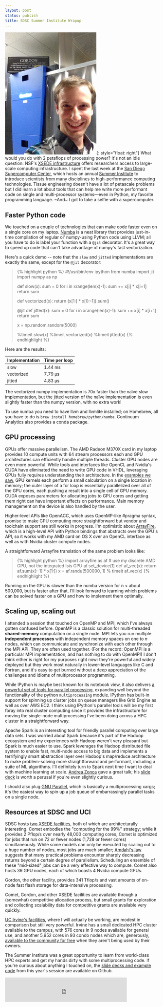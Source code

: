 ```yaml
---
layout: post
status: publish
title: SDSC Summer Institute Wrapup
---
```


![Tim and Gordon](/img/supercomputer_selfie.jpeg){: style="float: right"} What would you do with 2 petaflops of processing power? It's not an idle question: NSF's [XSEDE infrastructure](https://www.xsede.org/) offers researchers access to large-scale computing infrastructure. I spent the last week at the [San Diego Supercomputer Center](https://www.sdsc.edu), which hosts an annual [Summer Institute](http://www.sdsc.edu/events/summerinstitute/) to introduce scientists from many disciplines to high-performance computing technologies. Tissue engineering doesn't have a lot of petascale problems but I did learn a lot about tools that can help me write more performant code on single and multi-processor systems—even in Python, my favorite programming language. ~And~ I got to take a selfie with a supercomputer.

## Faster Python code

We touched on a couple of technologies that can make code faster even on a single core on my laptop. [Numba](http://numba.pydata.org/) is a neat library that provides just-in-time compilation of regular ol' numpy-using Python code using LLVM; all you have to do is label your function with a `@jit` decorator. It's a great way to speed up code that can't take advantage of numpy's fast vectorization.

Here's a quick demo -- note that the `slow` and `jitted` implementations are exactly the same, except for the `@jit` decorator:

<blockquote>
{% highlight python %}
#!/usr/bin/env ipython
from numba import jit
import numpy as np

def slow(x):
    sum = 0
    for i in xrange(len(x)-1):
        sum += x[i] * x[i+1]
    return sum

def vectorized(x):
    return (x[1:] * x[0:-1]).sum()

@jit
def jitted(x):
    sum = 0
    for i in xrange(len(x)-1):
        sum += x[i] * x[i+1]
    return sum

x = np.random.random(5000)

%timeit slow(x)
%timeit vectorized(x)
%timeit jitted(x)
{% endhighlight %}
</blockquote>

Here are the results:

Implementation | Time per loop
--- | ---
slow | 1.44 ms
vectorized | 7.79 µs
jitted | 4.83 µs

The vectorized numpy implementation is 70x faster than the naïve slow implementation, but the jitted version of the naïve implementation is even slightly faster than the numpy version, with no extra work!

To use numba you need to have llvm and llvmlite installed; on Homebrew, all you have to do is `brew install homebrew/python/numba`. Continuum Analytics also provides a conda package.

## GPU processing

GPUs offer massive parallelism. The AMD Radeon M370X card in my laptop provides 10 compute units with 64 stream processors each and GPU architectures can efficiently handle multiple threads. Cluster GPU nodes are even more powerful. While tools and interfaces like OpenCL and Nvidia's CUDA have eliminated the need to write GPU code in VHDL, leveraging GPUs fully requires understanding their architecture. In the [examples we saw](https://github.com/sdsc/sdsc-summer-institute-2015/tree/master/hpc0_gpu_programming), GPU kernels each perform a small calculation on a single location in memory; the outer layer of a for loop is essentially parallelized over all of the GPU cores, each pushing a result into a single cell of GPU memory. CUDA exposes parameters for allocating jobs to GPU cores and getting them right can have important effects on performance. Main memory management on the device is also handled by the user.

Higher-level APIs like OpenACC, which uses OpenMP-like #pragma syntax, promise to make GPU computing more straightforward but vendor and toolchain support are still works in progress. I'm optimistic about [ArrayFire](https://arrayfire.com), which is a high-level API with Python bindings that abstracts over the GPU's API, so it works with my AMD card on OS X over an OpenCL interface as well as with Nvidia cluster compute nodes.

A straightforward Arrayfire translation of the same problem looks like:

<blockquote>
{% highlight python %}
import arrayfire as af
# use my discrete AMD GPU, not the integrated Isis GPU
af.set_device(1)
def af_vec(x):
    return af.sum(x[:-1] * x[1:])
x = af.randu(500000, 1)
% timeit af_vec(x)
{% endhighlight %}
</blockquote>

Running on the GPU is slower than the numba version for n < about 500,000, but is faster after that. I'll look forward to learning which problems can be solved faster on a GPU and how to implement them optimally.

## Scaling up, scaling out

I attended a session that touched on OpenMP and MPI, which I've always gotten confused before. OpenMP is a classic solution for multi-threaded __shared-memory__ computation on a single node. MPI lets you run multiple __independent processes__ with independent memory spaces on one to _n_ nodes, which can communicate and synchronize with each other through the MPI API. They are often used together. (For the record: OpenMPI is a particular MPI implementation, and has nothing to do with OpenMP!) I don't think either is right for my purposes right now: they're powerful and widely deployed but they work most naturally in lower-level languages like C and Fortran, and it's easy to get burned without a deep appreciation of the challenges and idioms of multiprocessor programming.

While IPython is maybe best known for its notebook view, it also delivers [a powerful set of tools for parallel processing](http://ipython.org/ipython-doc/dev/parallel/parallel_intro.html), expanding well beyond the functionality of the python `multiprocessing` module. IPython has built-in support for spinning up cluster jobs on queue managers like Grid Engine as well as over AWS EC2. I think using IPython's parallel tools will be my first foray into real cluster computing since it provides the infrastructure for moving the single-node multiprocessing I've been doing across a HPC cluster in a straightforward way.

Apache Spark is an interesting tool for friendly parallel computing over large data sets. I was worried about Spark because it's part of the Hadoop ecosystem and my experiences with Hadoop weren't very pleasant but Spark is much easier to use. Spark leverages the Hadoop distributed file system to enable fast, multi-node access to big data and implements a terrifyingly smart abstraction layer over Hadoop's map/reduce architecture to make problem-solving more straightforward and performant, including a suite of ML algorithms. I'll definitely turn to Spark next time I want to deal with machine learning at scale. [Andrea Zonca](https://twitter.com/andreazonca) gave a great talk; his [slide deck](https://github.com/sdsc/sdsc-summer-institute-2015/raw/master/bigdata1_spark/SDSC-SI-Spark.pdf) is worth a perusal if you're even slightly curious.

I should also plug [GNU Parallel](https://www.gnu.org/software/parallel/), which is basically a multiprocessing xargs; it's the easiest way to spin up a job queue of embarrassingly parallel tasks on a single node.

## Resources at SDSC and UCI

SDSC hosts [two XSEDE facilities](https://www.sdsc.edu/services/hpc/hpc_systems.html), both of which are architecturally interesting. Comet embodies the "computing for the 99%" strategy; while it provides 2 Pflop/s over nearly 48,000 computing cores, Comet is optimized for jobs that run on 72 or fewer nodes (1,728 or fewer cores) simultaneously. While some models can only be executed by scaling out to a huge number of nodes, most jobs are much smaller; [Amdahl's law](https://en.wikipedia.org/wiki/Amdahl%27s_law) suggests that many practical problems encounter sharply decreasing returns beyond a certain degree of parallelism. Scheduling an ensemble of these "mid-sized" jobs can be a very effective way to compute. Comet also hosts 36 GPU nodes, each of which boasts 4 Nvidia compute GPUs.

Gordon, the other facility, provides 341 Tflop/s and vast amounts of on-node fast flash storage for data-intensive processing.

Comet, Gordon, and other XSEDE facilities are available through a (somewhat) competitive allocation process, but small grants for exploration and collecting scalability data for competitive grants are available very quickly.

[UC Irvine's facilities](http://hpc.oit.uci.edu/), where I will actually be working, are modest in comparison but still very powerful. Irvine has a small dedicated HPC cluster available to the campus, with 576 cores in 9 nodes available for general use, and another 5,952 cores in 93 condo nodes which are, generously, [available to the community for free](http://hpc.oit.uci.edu/free-queue) when they aren't being used by their owners.

The Summer Institute was a great opportunity to learn from world-class HPC experts and get my hands dirty with some multiprocessing code. If you're curious about anything I touched on, the [slide decks and example code](https://github.com/sdsc/sdsc-summer-institute-2015) from this year's session are available on Github.

<iframe width="400" height="80" src="https://rd.io/i/QVlL5DdBwXM/" frameborder="0"></iframe>
